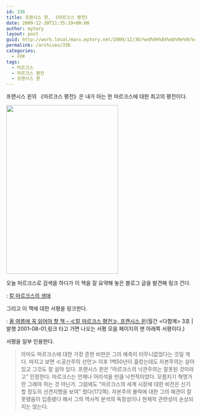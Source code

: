```yaml
---
id: 336
title: 프랜시스 윈, 《마르크스 평전》
date: 2009-12-30T11:35:19+00:00
author: mytory
layout: post
guid: http://work.local/marx.mytory.net/2009/12/30/%ed%94%84%eb%9e%9c%ec%8b%9c%ec%8a%a4-%ec%9c%88-%e3%80%8a%eb%a7%88%eb%a5%b4%ed%81%ac%ec%8a%a4-%ed%8f%89%ec%a0%84%e3%80%8b/
permalink: /archives/336
categories:
  - 리뷰
tags:
  - 마르크스
  - 마르크스 평전
  - 프랜시스 윈
---
```

프랜시스 윈의 《마르크스 평전》은 내가 아는 한 마르크스에 대한 최고의 평전이다.

<img src="http://work.local/marx.mytory.net/wp-content/uploads/1/cfile5.uf.196D1A164B3B3A771E85F8.jpg" class="aligncenter" width="299" height="450" alt="" filename="프랜시스 윈 마르크스 평전 표지.jpg" filemime="image/jpeg" />

오늘 마르크스로 검색을 하다가 이 책을 잘 요약해 놓은 블로그 글을 발견해 링크 건다.

: <a href="http://blog.naver.com/soccero82/30076827075" target="_blank" title="[http://blog.naver.com/soccero82/30076827075]로 이동합니다.">칼 마르크스의 생애</a>

그리고 이 책에 대한 서평을 링크한다.

:&nbsp;<a href="http://www.left21.com/article/211" target="_blank" title="[http://www.left21.com/article/211]로 이동합니다.">올 여름에 꼭 읽어야 할 책 &#8211; ≪칼 마르크스 평전≫, 프랜시스 윈</a>(월간 <다함께> 3호 | 발행 2001-08-01,링크 타고 가면 나오는 서평 모음 페이지의 맨 아래쪽 서평이다.)

서평을 일부 인용한다.

> 아마도 마르크스에 대한 가장 흔한 비판은 그의 예측이 터무니없었다는 것일 게다. 따지고 보면 ≪공산주의 선언≫ 이후 1백50년이 흘렀는데도 자본주의는 살아 있고 그것도 잘 살아 있다. 프랜시스 윈은 &#8220;마르크스의 낙관주의는 잘못된 것이라고&#8221; 인정한다. 마르크스는 언제나 어리석을 만큼 낙천적이었다. 모름지기 혁명가란 그래야 하는 것 아닌가. 그럼에도 &#8220;마르크스의 세계 시장에 대한 비전은 신기할 정도의 선견지명을 보여&#8221; 줬다(172쪽). 자본주의 몰락에 대한 그의 예견이 잘못됐음이 입증됐다 해서 그의 역사적 분석의 독창성이나 현재적 관련성이 손상되지는 않는다.